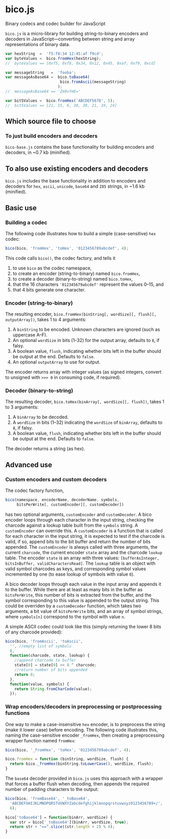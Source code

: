 # bico.js
Binary codecs and codec builder for JavaScript

`bico.js` is a micro-library for building string-to-binary encoders and decoders in JavaScript&mdash;converting between string and array representations of binary data.

```javascript
var hexString  =  'f5:f8:34 12:45:af f9cd';
var byteValues =  bico.fromHex(hexString);
//  byteValues == [0xf5, 0xf8, 0x34, 0x12, 0x45, 0xaf, 0xf9, 0xcd]

var messageString   =  'fooba';
var messageAsBase64 =  bico.toBase64(
                        bico.fromAscii(messageString)
                       );
//  messageAsBase64 == 'Zm9vYmE='

var bit5Values =  bico.fromHex('ABCDEF5678', 5);
//  bit5Values == [21, 15, 6, 30, 30, 21, 19, 24]
```

## Which source file to choose

### To just build encoders and decoders

`bico-base.js` contains the base functionality for building encoders and decoders, in ~0.7 kb (minified).

## To also use existing encoders and decoders

`bico.js` includes the base functionality in addition to encoders and decoders for `hex`, `ascii`, `unicode`, `base64` and `Z85` strings, in ~1.6 kb (minified).

## Basic use

### Building a codec

The following code illustrates how to build a simple (case-sensitive) `hex` codec:
```javascript
bico(bico, 'fromHex', 'toHex', '0123456789abcdef', 4);
```
This code calls `bico()`, the codec factory, and tells it 

1. to use `bico` as the codec namespace, 
2. to create an encoder (string-to-binary) named `bico.fromHex`, 
3. to create a decoder (binary-to-string) named `bico.toHex`, 
4. that the 16 characters `'012345679abcdef'` represent the values 0&ndash;15, and 
5. that 4 bits generate one character.

### Encoder (string-to-binary)

The resulting encoder, `bico.fromHex(binString[, wordSize][, flush][, outputArray])`, takes 1 to 4 arguments:

1. A `binString` to be encoded. Unknown characters are ignored (such as uppercase A&ndash;F).
2. An optional `wordSize` in bits (1&ndash;32) for the output array, defaults to `8`, if falsy.
3. A boolean value, `flush`, indicating whether bits left in the buffer should be output at the end. Defaults to `false`.
4. An optional `outputArray` to use for output.

The encoder returns array with integer values (as signed integers, convert to unsigned with `>>> 0` in consuming code, if required).

### Decoder (binary-to-string)

The resulting decoder, `bico.toHex(binArray[, wordSize][, flush])`, takes 1 to 3 arguments:

1. A `binArray` to be decoded.
2. A `wordSize` in bits (1&ndash;32) indicating the `wordSize` of `binArray`, defaults to `8`, if falsy.
3. A boolean value, `flush`, indicating whether bits left in the buffer should be output at the end. Defaults to `false`.

The decoder returns a string (as hex).

## Advanced use

### Custom encoders and custom decoders

The codec factory function, 

```javascript
bico(namespace, encoderName, decoderName, symbols,
     bitsPerWrite[, customEncoder][, customDecoder])
```

has two optional arguments, `customEncoder` and `customDecoder`. A bico encoder loops through each character in the input string, checking the charcode against a lookup table built from the `symbols` string. A `customEncoder` can override this. A `customEncoder` is a function that is called for each character in the input string, it is expected to test if the charcode is valid, if so, append bits to the bit buffer and return the number of bits appended. The `customEncoder` is always called with three arguments, the current `charcode`, the current encoder `state` array and the charcode `lookup` table. The encoder `state` is an array with three values: `[bufferAsInteger, bitsInBuffer, validCharactersRead]`. The `lookup` table is an object with valid symbol charcodes as keys, and corresponding symbol values incremented by one (to ease lookup of symbols with value `0`).

A bico decoder loops through each value in the input array and appends it to the buffer. While there are at least as many bits in the buffer as `bitsPerWrite`, this number of bits is extracted from the buffer, and the symbol corresponding to this value is appended to the output string. This could be overriden by a `customDecoder` function, which takes two arguments, a bit value of `bitsPerWrite` bits, and an array of symbol strings, where `symbols[n]` correspond to the symbol with value `n`.
 
A simple ASCII codec could look like this (simply returning the lower 8 bits of any charcode provided):

```javascript
bico(bico, 'fromAscii', 'toAscii',
  '', //empty list of symbols 
  8,
  function(charcode, state, lookup) {
    //append charcode to buffer
    state[0] = state[0] << 8 ^ charcode;
    //return number of bits appended
    return 8;
  },
  function(value, symbols) {
    return String.fromCharCode(value);
  });
```

### Wrap encoders/decoders in preprocessing or postprocessing functions

One way to make a case-insensitive `hex` encoder, is to preprocess the string (make it lower case) before encoding. The following code illustrates this, naming the case-sensitive encoder `_fromHex`, then creating a preprocessing wrapper function named `fromHex`:

```javascript
bico(bico, '_fromHex', 'toHex', '0123456789abcdef', 4);

bico.fromHex = function (binString, wordSize, flush) {
  return bico._fromHex(binString.toLowerCase(), wordSize, flush);
}
```

The `base64` decoder provided in `bico.js` uses this approach with a wrapper that forces a buffer flush when decoding, then appends the required number of padding characters to the output:

```javascript
bico(bico, 'fromBase64', '_toBase64',
  'ABCDEFGHIJKLMNOPQRSTUVWXYZabcdefghijklmnopqrstuvwxyz0123456789+/',
  6);

bico['toBase64'] = function(binArr, wordSize) {
  var str = bico['_toBase64'](binArr, wordSize, true);
  return str + "==".slice((str.length + 2) % 4);
}
```

